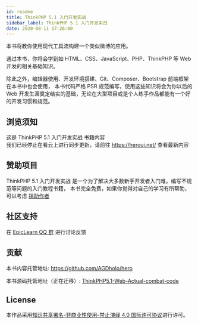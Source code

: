```yaml
---
id: readme
title: ThinkPHP 5.1 入门开发实战
sidebar_label: ThinkPHP 5.1 入门开发实战
date: 2020-08-11 17:26:00
---
```


本书将教你使用现代工具流构建一个类似微博的应用。 

通过本书，你将会学到如 HTML、CSS、JavaScript、PHP、ThinkPHP 等 Web 开发的相关基础知识。

除此之外，编辑器使用、开发环境搭建、Git、Composer、Bootstrap 前端框架在本书中也会使用， 本书代码严格 PSR 规范编写，使用这些知识将会为你以后的 Web 开发生涯奠定结实的基础，无论在大型项目或是个人练手作品都能有一个好的开发习惯和规范。

## 浏览须知

这是 ThinkPHP 5.1 入门开发实战 书籍内容  
我们已经停止在看云上进行同步更新，请前往 https://heroui.net/ 查看最新内容

## 赞助项目

ThinkPHP 5.1 入门开发实战 是一个为了解决大多数新手开发者入门难，编写不规范等问题的入门教程书籍， 本书完全免费，如果你觉得对自己的学习有所帮助，可以考虑 [捐助作者](chapter-1/1-6-donate)

## 社区支持

在 [EpicLearn QQ 群](https://jq.qq.com/?_wv=1027&k=5T19zAw)  进行讨论反馈

## 贡献

本书内容托管地址: https://github.com/AGDholo/hero

本书源码托管地址（正在迁移）: [ThinkPHP5.1-Web-Actual-combat-code](https://github.com/EpicLearn/ThinkPHP5.1-Web-Actual-combat-code)

## License

本作品采用<a rel="license" href="http://creativecommons.org/licenses/by-nc-nd/4.0/">知识共享署名-非商业性使用-禁止演绎 4.0 国际许可协议</a>进行许可。
